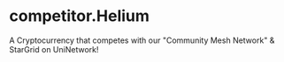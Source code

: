 # competitor.Helium
A Cryptocurrency that competes with our "Community Mesh Network" &amp; StarGrid on UniNetwork! 
